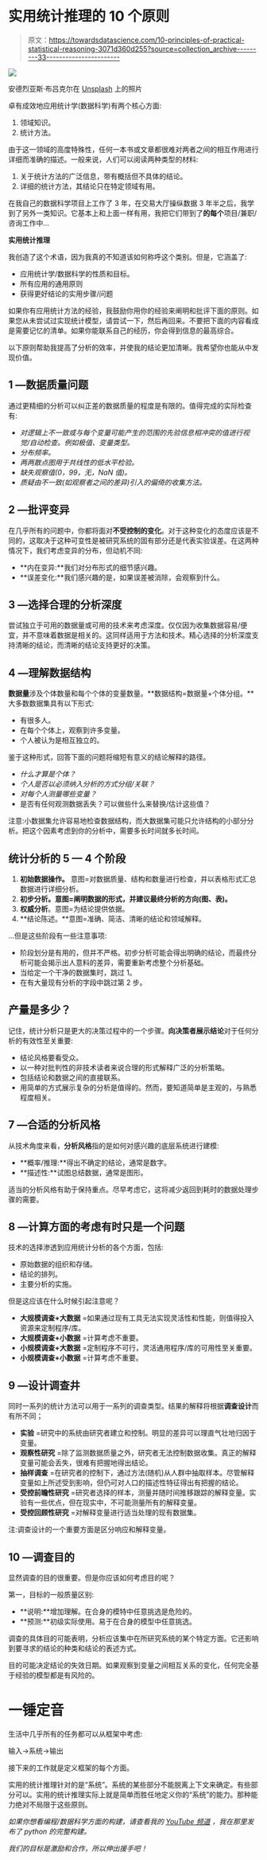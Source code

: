 # 实用统计推理的 10 个原则

> 原文：<https://towardsdatascience.com/10-principles-of-practical-statistical-reasoning-3071d360d255?source=collection_archive---------33----------------------->

![](img/21b9e984ac93527d84b887750f1999a3.png)

安德烈亚斯·布吕克尔在 [Unsplash](https://unsplash.com?utm_source=medium&utm_medium=referral) 上的照片

卓有成效地应用统计学(数据科学)有两个核心方面:

1.  领域知识。
2.  统计方法。

由于这一领域的高度特殊性，任何一本书或文章都很难对两者之间的相互作用进行详细而准确的描述。一般来说，人们可以阅读两种类型的材料:

1.  关于统计方法的广泛信息，带有概括但不具体的结论。
2.  详细的统计方法，其结论只在特定领域有用。

在我自己的数据科学项目上工作了 3 年，在交易大厅操纵数据 3 年半之后，我学到了另外一类知识。它基本上和上面一样有用，我把它们带到了**的每个**项目/兼职/咨询工作中…

**实用统计推理**

我创造了这个术语，因为我真的不知道该如何称呼这个类别。但是，它涵盖了:

*   应用统计学/数据科学的性质和目标。
*   所有应用的通用原则
*   获得更好结论的实用步骤/问题

如果你有应用统计方法的经验，我鼓励你用你的经验来阐明和批评下面的原则。如果您从未尝试过实现统计模型，请尝试一下，然后再回来。不要把下面的内容看成是需要记忆的清单。如果你能联系自己的经历，你会得到信息的最高综合。

以下原则帮助我提高了分析的效率，并使我的结论更加清晰。我希望你也能从中发现价值。

## **1 —数据质量问题**

通过更精细的分析可以纠正差的数据质量的程度是有限的。值得完成的实际检查有:

*   *对逻辑上不一致或与每个变量可能产生的范围的先验信息相冲突的值进行视觉/自动检查。例如极值、变量类型。*
*   *分布频率。*
*   *两两散点图用于共线性的低水平检验。*
*   *缺失观察值(0，99，无，NaN 值)。*
*   *质疑由不一致(如观察者之间的差异)引入的偏倚的收集方法。*

## **2 —批评变异**

在几乎所有的问题中，你都将面对**不受控制的变化**。对于这种变化的态度应该是不同的，这取决于这种可变性是被研究系统的固有部分还是代表实验误差。在这两种情况下，我们考虑变异的分布，但动机不同:

*   **内在变异:**我们对分布形式的细节感兴趣。
*   **误差变化:**我们感兴趣的是，如果误差被消除，会观察到什么。

## **3 —选择合理的分析深度**

尝试独立于可用的数据量或可用的技术来考虑深度。仅仅因为收集数据容易/便宜，并不意味着数据是相关的。这同样适用于方法和技术。精心选择的分析深度支持清晰的结论，而清晰的结论支持更好的决策。

## **4 —理解数据结构**

**数据量**涉及个体数量和每个个体的变量数量。**数据结构=数据量+个体分组。**大多数数据集具有以下形式:

*   有很多人。
*   在每个个体上，观察到许多变量。
*   个人被认为是相互独立的。

鉴于这种形式，回答下面的问题将缩短有意义的结论解释的路径。

*   *什么才算是个体？*
*   *个人是否以必须纳入分析的方式分组/关联？*
*   *对每个人测量哪些变量？*
*   是否有任何观测数据丢失？可以做些什么来替换/估计这些值？

注意:小数据集允许容易地检查数据结构，而大数据集可能只允许结构的小部分分析。把这个因素考虑到你的分析中，需要多长时间就多长时间。

## **统计分析的 5 — 4 个阶段**

1.  **初始数据操作。** 意图=对数据质量、结构和数量进行检查，并以表格形式汇总数据进行详细分析。
2.  **初步分析。意图=阐明数据的形式，并建议最终分析的方向(图、表)。**
3.  **权威分析**。意图=为结论提供依据。
4.  **结论陈述。**意图=准确、简洁、清晰的结论和领域解释。

…但是这些阶段有一些注意事项:

*   阶段划分是有用的，但并不严格。初步分析可能会得出明确的结论，而最终分析可能会揭示出人意料的差异，需要重新考虑整个分析基础。
*   当给定一个干净的数据集时，跳过 1。
*   在有大量现有分析的字段中跳过第 2 步。

## 产量是多少？

记住，统计分析只是更大的决策过程中的一个步骤。**向决策者展示结论**对于任何分析的有效性至关重要:

*   结论风格要看受众。
*   以一种对批判性的非技术读者来说合理的形式解释广泛的分析策略。
*   包括结论和数据之间的直接联系。
*   用简单的方式展示复杂的分析是值得的。然而，要知道简单是主观的，与熟悉程度相关。

## **7 —合适的分析风格**

从技术角度来看，**分析风格**指的是如何对感兴趣的底层系统进行建模:

*   **概率/推理:**得出不确定的结论，通常是数字。
*   **描述性:**试图总结数据，通常是图形。

适当的分析风格有助于保持重点。尽早考虑它，这将减少返回到耗时的数据处理步骤的需要。

## **8 —计算方面的考虑**有时只是一个问题

技术的选择渗透到应用统计分析的各个方面，包括:

*   原始数据的组织和存储。
*   结论的排列。
*   主要分析的实施。

但是这应该在什么时候引起注意呢？

*   **大规模调查+大数据** =如果通过现有工具无法实现灵活性和性能，则值得投入资源来定制程序/库。
*   **大规模调查+小数据** =计算考虑不重要。
*   **小规模调查+大数据** =定制程序不可行，灵活通用程序/库的可用性至关重要。
*   **小规模调查+小数据** =计算考虑不重要。

## **9 —设计调查井**

同时一系列的统计方法可以用于一系列的调查类型。结果的解释将根据**调查设计**而有所不同；

*   **实验** =研究中的系统由研究者建立和控制。明显的差异可以理直气壮地归因于变量。
*   **观察性研究** =除了监测数据质量之外，研究者无法控制数据收集。真正的解释变量可能会丢失，很难有把握地得出结论。
*   **抽样调查** =在研究者的控制下，通过方法(随机)从人群中抽取样本。尽管解释变量如上所述受到影响，但仍可对人口的描述性特征得出有把握的结论。
*   **受控前瞻性研究** =研究者选择的样本，测量并随时间推移跟踪的解释变量。实验有一些优点，但在现实中，不可能测量所有的解释变量。
*   **受控回顾性研究** =对解释变量进行适当处理的现有数据集。

注:调查设计的一个重要方面是区分响应和解释变量。

## **10 —调查目的**

显然调查的目的很重要。但是你应该如何考虑目的呢？

第一，目标的一般质量区别:

*   **说明:**增加理解。在合身的模特中任意挑选是危险的。
*   **预测:**初级实际使用。易于在合身的模型中任意挑选。

调查的具体目的可能表明，分析应该集中在所研究系统的某个特定方面。它还影响到要寻求的结论的种类和结论的表述方式。

目的可能决定结论的失效日期。如果观察到变量之间相互关系的变化，任何完全基于经验的模型都是有风险的。

# 一锤定音

生活中几乎所有的任务都可以从框架中考虑:

输入->系统->输出

接下来的工作就是定义框架的每个方面。

实用的统计推理针对的是“系统”。系统的某些部分不能脱离上下文来确定。有些部分可以。实用的统计推理实际上就是简单而胜任地定义你的“系统”的能力。那种能力绝对不局限于这些原则。

*如果你想看编程/数据科学方面的构建，请查看我的* [*YouTube 频道*](https://www.youtube.com/watch?v=s4cQMryKwqA&t=324s) *，我在那里发布了 python 的完整构建。*

*我们的目标是激励和合作，所以伸出援手吧！*